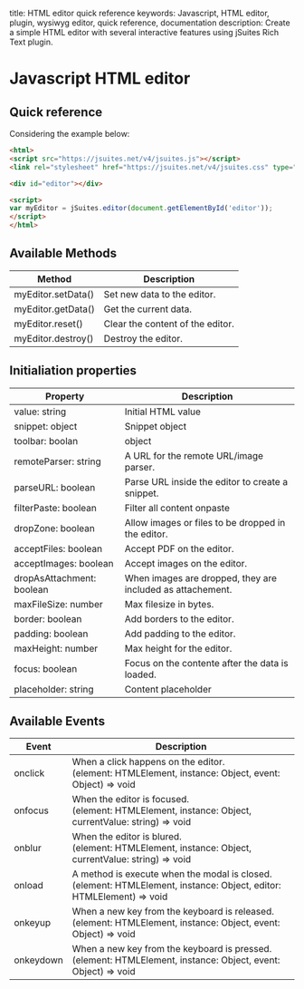 title: HTML editor quick reference
keywords: Javascript, HTML editor, plugin, wysiwyg editor, quick reference, documentation
description: Create a simple HTML editor with several interactive features using jSuites Rich Text plugin.

Javascript HTML editor
======================

Quick reference
---------------

Considering the example below:

```html
<html>
<script src="https://jsuites.net/v4/jsuites.js"></script>
<link rel="stylesheet" href="https://jsuites.net/v4/jsuites.css" type="text/css" />

<div id="editor"></div>

<script>
var myEditor = jSuites.editor(document.getElementById('editor'));
</script>
</html>
```

  
  

Available Methods
-----------------

| Method | Description |
| --- | --- |
| myEditor.setData() | Set new data to the editor. |
| myEditor.getData() | Get the current data. |
| myEditor.reset() | Clear the content of the editor. |
| myEditor.destroy() | Destroy the editor. |

  
  

Initialiation properties
------------------------

| Property | Description |
| --- | --- |
| value: string | Initial HTML value |
| snippet: object | Snippet object |
| toolbar: boolan | object | True for the default toolbar, or a items of a customized toolbar. |
| remoteParser: string | A URL for the remote URL/image parser. |
| parseURL: boolean | Parse URL inside the editor to create a snippet. |
| filterPaste: boolean | Filter all content onpaste |
| dropZone: boolean | Allow images or files to be dropped in the editor. |
| acceptFiles: boolean | Accept PDF on the editor. |
| acceptImages: boolean | Accept images on the editor. |
| dropAsAttachment: boolean | When images are dropped, they are included as attachement. |
| maxFileSize: number | Max filesize in bytes. |
| border: boolean | Add borders to the editor. |
| padding: boolean | Add padding to the editor. |
| maxHeight: number | Max height for the editor. |
| focus: boolean | Focus on the contente after the data is loaded. |
| placeholder: string | Content placeholder |

  
  

Available Events
----------------

| Event | Description |
| --- | --- |
| onclick | When a click happens on the editor.  <br>(element: HTMLElement, instance: Object, event: Object) => void |
| onfocus | When the editor is focused.  <br>(element: HTMLElement, instance: Object, currentValue: string) => void |
| onblur | When the editor is blured.  <br>(element: HTMLElement, instance: Object, currentValue: string) => void |
| onload | A method is execute when the modal is closed.  <br>(element: HTMLElement, instance: Object, editor: HTMLElement) => void |
| onkeyup | When a new key from the keyboard is released.  <br>(element: HTMLElement, instance: Object, event: Object) => void |
| onkeydown | When a new key from the keyboard is pressed.  <br>(element: HTMLElement, instance: Object, event: Object) => void |
